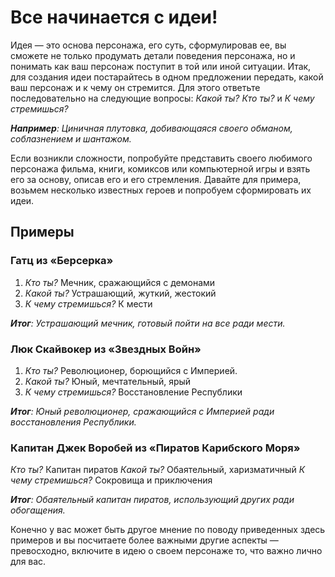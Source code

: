 # Все начинается с идеи!

Идея — это основа персонажа, его суть, сформулировав ее, вы сможете не только продумать детали поведения персонажа, но и понимать как ваш персонаж поступит в той или иной ситуации.
Итак, для создания идеи постарайтесь в одном предложении передать, какой ваш персонаж и к чему он стремится. Для этого ответьте последовательно на следующие вопросы: _Какой ты?_ _Кто ты?_ и _К чему стремишься?_

_**Например**: Циничная плутовка, добивающаяся своего обманом, соблазнением и шантажом._

Если возникли сложности, попробуйте представить своего любимого персонажа фильма, книги, комиксов или компьютерной игры и взять его за основу, описав его и его стремления. Давайте для примера, возьмем несколько известных героев и попробуем сформировать их идеи.

## Примеры
### Гатц из «Берсерка»
1. _Кто ты?_ Мечник, сражающийся с демонами
1. _Какой ты?_ Устрашающий, жуткий, жестокий
1. _К чему стремишься?_ К мести

_**Итог**: Устрашающий мечник, готовый пойти на все ради мести._

### Люк Скайвокер из «Звездных Войн»
1. _Кто ты?_ Революционер, борющийся с Империей.
1. _Какой ты?_ Юный, мечтательный, ярый
1. _К чему стремишься?_ Восстановление Республики

_**Итог**: Юный революционер, сражающийся с Империей ради восстановления Республики._

### Капитан Джек Воробей из «Пиратов Карибского Моря»
_Кто ты?_ Капитан пиратов
_Какой ты?_ Обаятельный, харизматичный
_К чему стремишься?_ Сокровища и приключения

_**Итог**: Обаятельный капитан пиратов, использующий других ради обогащения._

Конечно у вас может быть другое мнение по поводу приведенных здесь примеров и вы посчитаете более важными другие аспекты — превосходно, включите в идею о своем персонаже то, что важно лично для вас.
